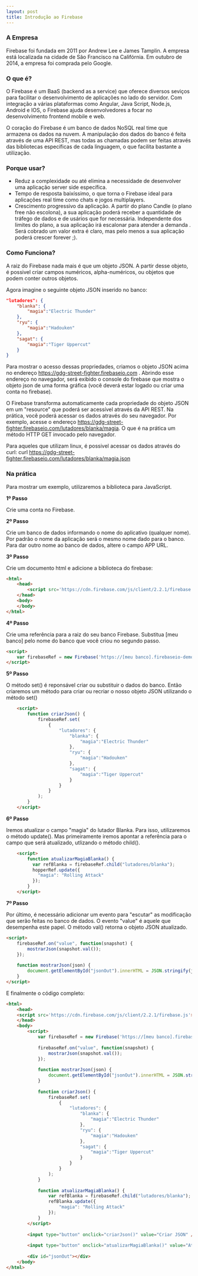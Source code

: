 ```yaml
---
layout: post
title: Introdução ao Firebase
---
```


### A Empresa
Firebase foi fundada em 2011 por Andrew Lee e James Tamplin. A empresa está localizada na cidade de São Francisco na Califórnia. Em outubro de 2014, a empresa foi comprada pelo Google.

### O que é?
O Firebase é um BaaS (backend as a service) que oferece diversos seviços para facilitar o desenvolvimento de aplicações  no lado do servidor. Com integração a várias plataformas como Angular, Java Script, Node.js, Android e IOS, o Firebase ajuda desenvolvedores a focar no desenvolvimento frontend mobile e web.

O coração do Firebase é um banco de dados NoSQL real time que armazena os dados na nuvem. A manipulação dos dados do banco é feita através de uma API REST, mas todas as chamadas podem ser feitas através das bibliotecas específicas de cada linguagem, o que facilita bastante a utilização. 

### Porque usar?
- Reduz a complexidade ou até elimina a necessidade de desenvolver uma aplicação server side específica.
- Tempo de resposta baixíssimo, o que torna o Firebase ideal para aplicações real time como chats e jogos multiplayers.
- Crescimento progressivo da aplicação. A partir do plano Candle (o plano free não escolona), a sua aplicação poderá receber a quantidade de tráfego de dados e de usários que for necessária. Independente dos limites do plano, a sua aplicação irá escalonar para atender a demanda . Será cobrado um valor extra é claro, mas pelo menos a sua aplicação poderá crescer forever ;).

### Como Funciona?
A raiz do Firebase nada mais é que um objeto JSON. A partir desse objeto, é possivel criar campos numéricos, alpha-numéricos, ou objetos que podem conter outros objetos.

Agora imagine o seguinte objeto JSON inserido no banco:

``` JSON
"lutadores": {
	"blanka": {
		"magia":"Electric Thunder"
	},
	"ryu": {
		"magia":"Hadouken"
	},
	"sagat": {
		"magia":"Tiger Uppercut"
	}
}
```
	
Para mostrar o acesso dessas propriedades, criamos o objeto JSON acima no endereço https://gdg-street-fighter.firebaseio.com . Abrindo esse endereço no navegador, será exibido o console do firebase que mostra o objeto json de uma forma gráfica (você deverá estar logado ou criar uma conta no firebase).

O Firebase transforma automaticamente cada propriedade do objeto JSON em um "resource" que poderá ser acessível através da API REST.
Na prática, você poderá acessar os dados através do seu navegador. Por exemplo, acesse o endereço https://gdg-street-fighter.firebaseio.com/lutadores/blanka/magia.
O que é na prática um método HTTP GET invocado pelo navegador.

Para aqueles que utilizam linux, é possivel acessar os dados através do curl:
curl https://gdg-street-fighter.firebaseio.com/lutadores/blanka/magia.json

### Na prática

Para mostrar um exemplo, utilizaremos a biblioteca para JavaScript.

**1º Passo**

Crie uma conta no Firebase.


**2º Passo**

Crie um banco de dados informando o nome do aplicativo (qualquer nome). Por padrão o nome da aplicação será o mesmo nome dado para o banco. Para dar outro nome ao banco de dados, altere o campo APP URL.

**3º Passo**

Crie um documento html e adicione a biblioteca do firebase:
``` HTML
<html>
	<head>
	    <script src='https://cdn.firebase.com/js/client/2.2.1/firebase.js'></script>
	</head>
	<body>
	</body>
</html>
```

**4º Passo**

Crie uma referência para a raiz do seu banco Firebase. Substitua [meu banco] pelo nome do banco que você criou no segundo passo.
``` HTML
<script>	
	var firebaseRef = new Firebase('https://[meu banco].firebaseio-demo.com/');
</script>
```
    
**5º Passo**

O método set() é reponsável criar ou substituir o dados do banco. Então criaremos um método para criar ou recriar o nosso objeto JSON utilizando o método set()

``` HTML
	<script>
		function criarJson() {
			firebaseRef.set(
				{
					"lutadores": {
						"blanka": {
							"magia":"Electric Thunder"
						},
						"ryu": {
							"magia":"Hadouken"
						},
						"sagat": {
							"magia":"Tiger Uppercut"
						}
					}
				}
			);
		}
	</script>
```

**6º Passo**

Iremos atualizar o campo "magia" do lutador Blanka. Para isso, utilizaremos o método update(). Mas primeiramente iremos apontar a referência para o campo que será atualizado, utlizando o método child().
``` HTML
    <script>
        function atualizarMagiaBlanka() {
          var refBlanka = firebaseRef.child("lutadores/blanka");
          hopperRef.update({
            "magia": "Rolling Attack"
          });
        }
    </script>
```
**7º Passo**

Por último, é necessário adicionar um evento para "escutar" as modificação que serão feitas no banco de dados. O evento "value" é aquele que desempenha este papel.
O método val() retorna o objeto JSON atualizado.

``` HTML
<script>
	firebaseRef.on("value", function(snapshot) {
	    mostrarJson(snapshot.val());
	});
	
	function mostrarJson(json) {
	    document.getElementById("jsonOut").innerHTML = JSON.stringify(json);
	}
</script>
```
        
E finalmente o código completo:

``` HTML
<html>
	<head>
	<script src='https://cdn.firebase.com/js/client/2.2.1/firebase.js'></script>
	</head>
	<body>
		<script>
			var firebaseRef = new Firebase('https://[meu banco].firebaseio.com/');
			
			firebaseRef.on("value", function(snapshot) {
				mostrarJson(snapshot.val());
			});
			
			function mostrarJson(json) {
				document.getElementById("jsonOut").innerHTML = JSON.stringify(json);
			}
			
			function criarJson() {
				firebaseRef.set(
					{
						"lutadores": {
							"blanka": {
								"magia":"Electric Thunder"
							},
							"ryu": {
								"magia":"Hadouken"
							},
							"sagat": {
								"magia":"Tiger Uppercut"
							}
						}
					}
				);
			}
			
			function atualizarMagiaBlanka() {
				var refBlanka = firebaseRef.child("lutadores/blanka");
				refBlanka.update({
					"magia": "Rolling Attack"
				});
			}
		</script>
		
		<input type="button" onclick="criarJson()" value="Criar JSON" />
		
		<input type="button" onclick="atualizarMagiaBlanka()" value="Atualizar Magia Blanka" />
		
		<div id="jsonOut"></div>
	</body>
</html>
 ```


